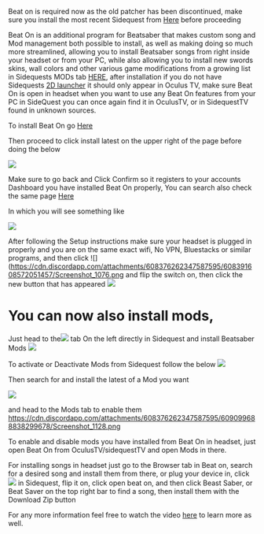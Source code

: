 Beat on is required now as the old patcher has been discontinued, make sure you install the most recent Sidequest from [Here](https://sidequestvr.com/#/setup-howto) before proceeding

Beat On is an additional program for Beatsaber that makes custom song and Mod management both possible to install, as well as making doing so much more streamlined, allowing you to install Beatsaber songs from right inside your headset or from your PC, while also allowing you to install new swords skins, wall colors and other various game modifications from a growing list in Sidequests MODs tab [HERE](https://sidequestvr.com/#/apps/4), after installation if you do not have Sidequests [2D launcher](https://sidequestvr.com/#/app/90) it should only appear in Oculus TV, make sure Beat On is open in headset when you want to use any Beat On features from your PC in SideQuest you can once again find it in OculusTV, or in SidequestTV found in unknown sources.

To install Beat On go [Here](https://sidequestvr.com/#/app/14)

Then proceed to click install latest on the upper right of the page before doing the below

![](https://cdn.discordapp.com/attachments/608376262347587595/608385232768335899/Screenshot_1072.png)


Make sure to go back and Click Confirm so it registers to your accounts Dashboard you have installed Beat On properly,
You can search also check the same page [Here](https://sidequestvr.com/#/app/14) 

In which you will see something like

![](https://cdn.discordapp.com/attachments/608376262347587595/608389128903458836/beat_on_launch.png)

After following the Setup instructions make sure your headset is plugged in properly and you are on the same exact wifi, No VPN, Bluestacks or similar programs, and then click
![](https://cdn.discordapp.com/attachments/608376262347587595/608391608572051457/Screenshot_1076.png
and flip the switch on, then click the new button that has appeared ![](https://cdn.discordapp.com/attachments/608376262347587595/608392290867871756/Screenshot_1077.png)

You can now also install mods, 
==============================

Just head to the![](https://cdn.discordapp.com/attachments/608376262347587595/608392779755683993/Screenshot_1078.png) tab On the left directly in Sidequest and install Beatsaber Mods
![](https://cdn.discordapp.com/attachments/608376262347587595/609099226160300058/Screenshot_1126.png)


To activate or Deactivate Mods from Sidequest follow the below
![](https://cdn.discordapp.com/attachments/608376262347587595/608394170247413763/Screenshot_1079.png)

Then search for and install the latest of a Mod you want

![](https://cdn.discordapp.com/attachments/608376262347587595/609099705246416911/Screenshot_1127.png)

and head to the Mods tab to enable them
https://cdn.discordapp.com/attachments/608376262347587595/609099688838299678/Screenshot_1128.png


To enable and disable mods you have installed from Beat On in headset, just open Beat On from OculusTV/sidequestTV and open Mods in there.

For installing songs in headset just go to the Browser tab in Beat on, search for a desired song and install them from there, or plug your device in, click ![](https://cdn.discordapp.com/attachments/608376262347587595/608391608572051457/Screenshot_1076.png) in Sidequest, flip it on, click open beat on, and then click Beast Saber, or Beat Saver on the top right bar to find a song, then install them with the Download Zip button

For any more information feel free to watch the video 
[here](https://www.youtube.com/watch?v=CPDqrAQWruU&lc=z23ag5ginnfbsl3iq04t1aokgbh5kytwso3tjwfl30kmbk0h00410.1563913415218266) to learn more as well.